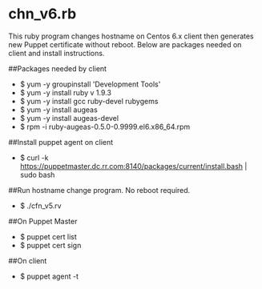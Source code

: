 chn_v6.rb
====

This ruby program changes hostname on Centos 6.x client then generates new Puppet certificate without reboot.
Below are packages needed on client and install instructions.

##Packages needed by client

- $ yum -y groupinstall 'Development Tools' <cr>
- $ yum -y install ruby <cr> v 1.9.3 <cr>
- $ yum -y install gcc ruby-devel rubygems <cr>
- $ yum -y install augeas <cr>
- $ yum -y install augeas-devel <cr>
- $ rpm -i ruby-augeas-0.5.0-0.9999.el6.x86_64.rpm <cr>

##Install puppet agent on client

- $ curl -k https://puppetmaster.dc.rr.com:8140/packages/current/install.bash | sudo bash <cr>

##Run hostname change program. No reboot required.

- $ ./cfn_v5.rv <cr>

##On Puppet Master

- $ puppet cert list <cr>
- $ puppet cert sign <hostname> <cr>

##On client

- $ puppet agent -t <cr>


